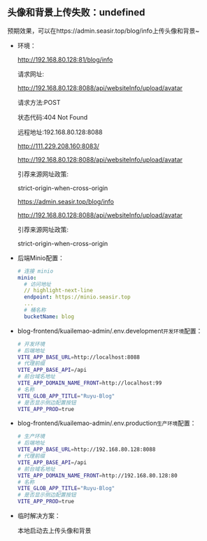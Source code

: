 ## 头像和背景上传失败：undefined

预期效果，可以在https://admin.seasir.top/blog/info上传头像和背景~

- 环境：

  http://192.168.80.128:81/blog/info

  请求网址:

  http://192.168.80.128:8088/api/websiteInfo/upload/avatar

  请求方法:POST

  状态代码:404 Not Found

  远程地址:192.168.80.128:8088

  

  http://111.229.208.160:8083/

  http://192.168.80.128:8088/api/websiteInfo/upload/avatar

  引荐来源网址政策:

  strict-origin-when-cross-origin

  

  https://admin.seasir.top/blog/info

  http://192.168.80.128:8088/api/websiteInfo/upload/avatar

  引荐来源网址政策:

  strict-origin-when-cross-origin



- 后端Minio配置：

  ```yml
  # 连接 minio
  minio:
    # 访问地址
    // highlight-next-line
    endpoint: https://minio.seasir.top
    ...
    # 桶名称
    bucketName: blog
  ```

- blog-frontend/kuailemao-admin/.env.development`开发环境`配置：

  ```bash
  # 开发环境
  # 后端地址
  VITE_APP_BASE_URL=http://localhost:8088
  # 代理前缀
  VITE_APP_BASE_API=/api
  # 前台域名地址
  VITE_APP_DOMAIN_NAME_FRONT=http://localhost:99
  # 名称
  VITE_GLOB_APP_TITLE="Ruyu-Blog"
  # 是否显示侧边配置按钮
  VITE_APP_PROD=true
  
  ```

  

- blog-frontend/kuailemao-admin/.env.production`生产环境`配置：

  ```bash
  # 生产环境
  # 后端地址
  VITE_APP_BASE_URL=http://192.168.80.128:8088
  # 代理前缀
  VITE_APP_BASE_API=/api
  # 前台域名地址
  VITE_APP_DOMAIN_NAME_FRONT=http://192.168.80.128:80
  # 名称
  VITE_GLOB_APP_TITLE="Ruyu-Blog"
  # 是否显示侧边配置按钮
  VITE_APP_PROD=true
  ```

- 临时解决方案：

  本地启动去上传头像和背景



